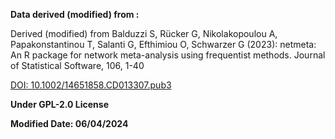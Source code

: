 **Data derived (modified) from :**

Derived (modified) from
Balduzzi S, Rücker G, Nikolakopoulou A, Papakonstantinou T, Salanti G, Efthimiou O, Schwarzer G (2023):
netmeta: An R package for network meta-analysis using frequentist methods.
Journal of Statistical Software, 106, 1-40

[DOI: 10.1002/14651858.CD013307.pub3](https://doi.org/10.1002/14651858.CD013307.pub3)

**Under GPL-2.0 License**

**Modified Date: 06/04/2024**